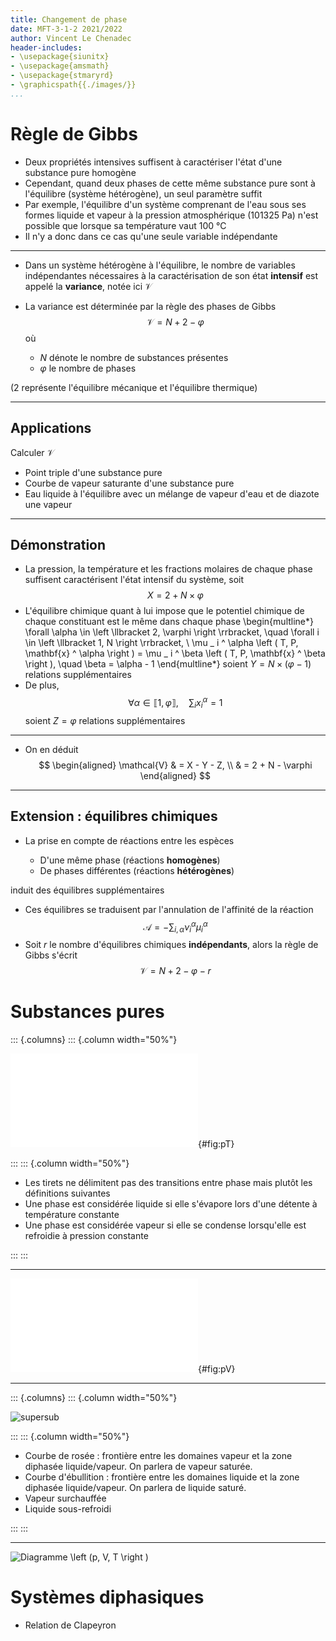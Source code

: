 ```yaml
---
title: Changement de phase
date: MFT-3-1-2 2021/2022
author: Vincent Le Chenadec
header-includes:
- \usepackage{siunitx}
- \usepackage{amsmath}
- \usepackage{stmaryrd}
- \graphicspath{{./images/}}
...
```


# Règle de Gibbs

* Deux propriétés intensives suffisent à caractériser l'état d'une substance pure homogène
* Cependant, quand deux phases de cette même substance pure sont à l'équilibre (système hétérogène), un seul paramètre suffit
* Par exemple, l'équilibre d'un système comprenant de l'eau sous ses formes liquide et vapeur à la pression atmosphérique ($\SI{101325}{\pascal}$) n'est possible que lorsque sa température vaut $\SI{100}{\celsius}$
* Il n'y a donc dans ce cas qu'une seule variable indépendante

---

* Dans un système hétérogène à l'équilibre, le nombre de variables indépendantes nécessaires à la caractérisation de son état **intensif** est appelé la **variance**, notée ici $\mathcal{V}$
* La variance est déterminée par la règle des phases de Gibbs
$$
\mathcal{V} = N + 2 - \varphi
$$
où

	- $N$ dénote le nombre de substances présentes
	- $\varphi$ le nombre de phases

($2$ représente l'équilibre mécanique et l'équilibre thermique)

---

## Applications

Calculer $\mathcal{V}$

* Point triple d'une substance pure
* Courbe de vapeur saturante d'une substance pure
* Eau liquide à l'équilibre avec un mélange de vapeur d'eau et de diazote
une vapeur 

---

## Démonstration

* La pression, la température et les fractions molaires de chaque phase suffisent caractérisent l'état intensif du système, soit
$$
X = 2 + N \times \varphi
$$
* L'équilibre chimique quant à lui impose que le potentiel chimique de chaque constituant est le même dans chaque phase
\begin{multline*}
\forall \alpha \in \left \llbracket 2, \varphi \right \rrbracket, \quad \forall i \in \left \llbracket 1, N \right \rrbracket, \\
\mu _ i ^ \alpha \left ( T, P, \mathbf{x} ^ \alpha \right ) = \mu _ i ^ \beta \left ( T, P, \mathbf{x} ^ \beta \right ), \quad \beta = \alpha - 1
\end{multline*}
soient $Y = N \times \left ( \varphi - 1 \right )$ relations supplémentaires
* De plus,
$$
\forall \alpha \in \left \llbracket 1, \varphi \right \rrbracket, \quad \sum _ i x _ i ^ \alpha = 1
$$
soient $Z = \varphi$ relations supplémentaires

---

* On en déduit
$$
\begin{aligned}
\mathcal{V} & = X - Y - Z, \\
& = 2 + N - \varphi
\end{aligned}
$$

---

## Extension : équilibres chimiques

* La prise en compte de réactions entre les espèces

	- D'une même phase (réactions **homogènes**)
	- De phases différentes (réactions **hétérogènes**)

induit des équilibres supplémentaires
* Ces équilibres se traduisent par l'annulation de l'affinité de la réaction
$$
\mathcal{A} = -\sum _ {i, \alpha} \nu _ i ^ \alpha \mu _ i ^ \alpha
$$
* Soit $r$ le nombre d'équilibres chimiques **indépendants**, alors la règle de Gibbs s'écrit
$$
\mathcal{V} = N + 2 - \varphi - r
$$

# Substances pures

::: {.columns}
::: {.column width="50%"}

![Diagramme $\left ( p, T \right )$](pT.pdf "diagramme p, T"){#fig:pT}

:::
::: {.column width="50%"}

* Les tirets ne délimitent pas des transitions entre phase mais plutôt les définitions suivantes 
* Une phase est considérée liquide si elle s'évapore lors d'une détente à température constante
* Une phase est considérée vapeur si elle se condense lorsqu'elle est refroidie à pression constante

:::
:::

---

![Diagramme $\left ( p, V \right )$](pV.pdf "diagramme p, V"){#fig:pV}

---

::: {.columns}
::: {.column width="50%"}

![](supersub.png "supersub")

:::
::: {.column width="50%"}

* Courbe de rosée : frontière entre les domaines vapeur et la zone diphasée liquide/vapeur. On parlera de vapeur saturée.
* Courbe d'ébullition : frontière entre les domaines liquide et la zone diphasée liquide/vapeur. On parlera de liquide saturé.
* Vapeur surchauffée
* Liquide sous-refroidi

:::
:::

---

![Diagramme $\left (p, V, T \right )$](pVT.png "diagramme p, V, T")

# Systèmes diphasiques
<!-- Smith, Sec. 6.5 (pp. 254) -->
<!-- App. E -->
<!-- Chap. 12 & 13 -->

* Relation de Clapeyron

